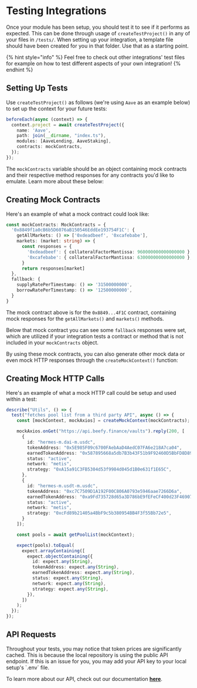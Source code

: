 # Testing Integrations

Once your module has been setup, you should test it to see if it performs as expected. This can be done through usage of `createTestProject()` in any of your files in `/tests/`. When setting up your integration, a template file should have been created for you in that folder. Use that as a starting point.

{% hint style="info" %}
Feel free to check out other integrations' test files for example on how to test different aspects of your own integration!
{% endhint %}

## Setting Up Tests

Use `createTestProject()` as follows (we're using `Aave` as an example below) to set up the context for your future tests:

```typescript
beforeEach(async (context) => {
  context.project = await createTestProject({
    name: 'Aave',
    path: join(__dirname, "index.ts"),
    modules: [AaveLending, AaveStaking],
    contracts: mockContracts,
  });
});
```

The `mockContracts` variable should be an object containing mock contracts and their respective method responses for any contracts you'd like to emulate. Learn more about these below:

## Creating Mock Contracts

Here's an example of what a mock contract could look like:

```typescript
const mockContracts: MockContracts = {
  '0x8849f1a0cB6b5D6076aB150546EddEe193754F1C': {
    getAllMarkets: () => ['0xdeadbeef', '0xcafebabe'],
    markets: (market: string) => {
      const responses = {
        '0xdeadbeef': { collateralFactorMantissa: 960000000000000000 },
        '0xcafebabe': { collateralFactorMantissa: 630000000000000000 },
      }
      return responses[market]
  },
  fallback: {
    supplyRatePerTimestamp: () => '31500000000',
    borrowRatePerTimestamp: () => '12500000000',
  }
}
```

The mock contract above is for the `0x8849...4F1C` contract, containing mock responses for the `getAllMarkets()` and `markets()` methods.

Below that mock contract you can see some `fallback` responses were set, which are utilized if your integration tests a contract or method that is not included in your `mockContracts` object.

By using these mock contracts, you can also generate other mock data or even mock HTTP responses through the `createMockContext()` function:

## Creating Mock HTTP Calls

Here's an example of what a mock HTTP call could be setup and used within a test:

```typescript
describe("Utils", () => {
  test("fetches pool list from a third party API", async () => {
    const [mockContext, mockAxios] = createMockContext(mockContracts);

    mockAxios.onGet("https://api.beefy.finance/vaults").reply(200, [
      {
        id: "hermes-m.dai-m.usdc",
        tokenAddress: "0x5E985F09c6700FAebAaD4AedC07FA6e218A7ca04",
        earnedTokenAddress: "0x587895668a5db7B3b43F51b9F92460D5BbFD8D89",
        status: "active",
        network: "metis",
        strategy: "0xA15a91C3FB5304d53f9984d045d1B0e631f1E65C",
      },
      {
        id: "hermes-m.usdt-m.usdc",
        tokenAddress: "0xc7C7509D1A192F00C806A0793e5946aae7266D6a",
        earnedTokenAddress: "0xa9Fd735728d65a3D786bE9fEFeCF400d23F46907",
        status: "active",
        network: "metis",
        strategy: "0xcFd89b21405a4BbF9c5b380954BB4F3f55Bb72e5",
      }
    ]);

    const pools = await getPoolList(mockContext);

    expect(pools).toEqual(
      expect.arrayContaining([
        expect.objectContaining({
          id: expect.any(String),
          tokenAddress: expect.any(String),
          earnedTokenAddress: expect.any(String),
          status: expect.any(String),
          network: expect.any(String),
          strategy: expect.any(String),
        }),
      ])
    );
  });
});
```

## API Requests

Throughout your tests, you may notice that token prices are significantly cached. This is because the local repository is using the public API endpoint. If this is an issue for you, you may add your API key to your local setup's \`.env\` file.

To learn more about our API, check out our documentation [**here**](broken-reference).
